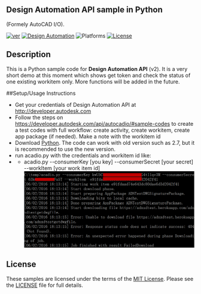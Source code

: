 ## Design Automation API sample in Python
(Formely AutoCAD I/O).

[![ver](https://img.shields.io/badge/language-python-orange.svg)](https://www.python.org/)
[![Design Automation](https://img.shields.io/badge/Design%20Automation-v2-green.svg)](http://developer.autodesk.com/)
![Platforms](https://img.shields.io/badge/platform-windows%20%7C%20osx%20%7C%20linux-lightgray.svg)
 [![License](http://img.shields.io/:license-mit-red.svg)](http://opensource.org/licenses/MIT)
 
## Description
This is a Python sample code for <b>Design Automation API</b> (v2). It is a very short demo at this moment which shows get token and check the status of one existing workitem only. More functions will be added in the future.
 
##Setup/Usage Instructions
* Get your credentials of Design Automation API at http://developer.autodesk.com
* Follow the steps on https://developer.autodesk.com/api/autocadio/#sample-codes to create a test codes with full workflow: create activity, create workitem, create app package (if needed). Make a note with the workitem id
* Download [Python](https://www.python.org/downloads/). The code can work with old version such as 2.7, but it is recommended to use the new version.
* run acadio.py with the  credentials and workitem id like:
* * acadio.py --consumerKey [you key] --consumerSecret [your secret] --workItem  [your work item id]
![thumbnail](/help/testdemo.png)

 
 ## License
 These samples are licensed under the terms of the [MIT License](http://opensource.org/licenses/MIT). Please see the [LICENSE](LICENSE) file for full details.
